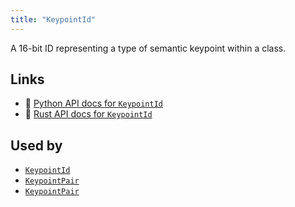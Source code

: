 ```yaml
---
title: "KeypointId"
---
```


A 16-bit ID representing a type of semantic keypoint within a class.


## Links
 * 🐍 [Python API docs for `KeypointId`](https://ref.rerun.io/docs/python/nightly/package/rerun/datatypes/keypoint_id/)
 * 🦀 [Rust API docs for `KeypointId`](https://docs.rs/rerun/0.9.0-alpha.6/rerun/datatypes/struct.KeypointId.html)


## Used by

* [`KeypointId`](../components/keypoint_id.md)
* [`KeypointPair`](../datatypes/keypoint_pair.md)
* [`KeypointPair`](../datatypes/keypoint_pair.md)
